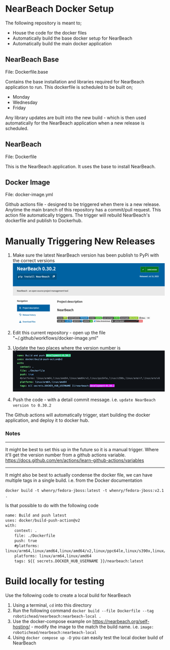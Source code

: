 # NearBeach Docker Setup

The following repository is meant to;
- House the code for the docker files
- Automatically build the base docker setup for NearBeach
- Automatically build the main docker application


## NearBeach Base

File: Dockerfile.base

Contains the base installation and libraries required for NearBeach application to run. This dockerfile is scheduled to be built on;
- Monday
- Wednesday
- Friday

Any library updates are built into the new build - which is then used automatically for the NearBeach application when a new release is scheduled.


## NearBeach

File: Dockerfile

This is the NearBeach application. It uses the base to install NearBeach.


## Docker Image

File: docker-image.yml

Github actions file - designed to be triggered when there is a new release. Anytime the main branch of this repository has a commit/pull request. This action file automatically triggers. The trigger will rebuild NearBeach's dockerfile and publish to Dockerhub.


# Manually Triggering New Releases

1. Make sure the latest NearBeach version has been publish to PyPi with the 
correct versions
![Alt text](documentation/pypi_nearbeach.png)

2. Edit this current repository - open up the file "~/.github/workflows/docker-image.yml"
3. Update the two places where the version number is
![Alt text](documentation/github_actions_versions.png)
4. Push the code - with a detail commit message. i.e. `update NearBeach version to 0.30.2`

The Github actions will automatically trigger, start building the docker application, and deploy it to docker hub.

### Notes

---

It might be best to set this up in the future so it is a manual trigger. Where it'll get the version number from a github actions variable. https://docs.github.com/en/actions/learn-github-actions/variables

---

It might also be best to actually condense the docker file, we can have multiple tags in a single build. i.e. from the Docker documentation

`docker build -t whenry/fedora-jboss:latest -t whenry/fedora-jboss:v2.1 .`

Is that possible to do with the following code

```
name: Build and push latest
uses: docker/build-push-action@v2
with:
    context: .
    file: ./Dockerfile
    push: true
    #platforms: linux/arm64,linux/amd64,linux/amd64/v2,linux/ppc64le,linux/s390x,linux/arm/v7,linux/arm/v6
    platforms: linux/arm64,linux/amd64
    tags: ${{ secrets.DOCKER_HUB_USERNAME }}/nearbeach:latest
```

# Build locally for testing

Use the following code to create a local build for NearBeach

1. Using a terminal, `cd` into this directory
2. Run the following command `docker build --file Dockerfile --tag robotichead/nearbeach:nearbeach-local . `
3. Use the docker-compose example on https://nearbeach.org/self-hosting/ - modify the image to the match the build name. i.e. `image: robotichead/nearbeach:nearbeach-local`
4. Using `docker compose up -D` you can easily test the local docker build of NearBeach 

